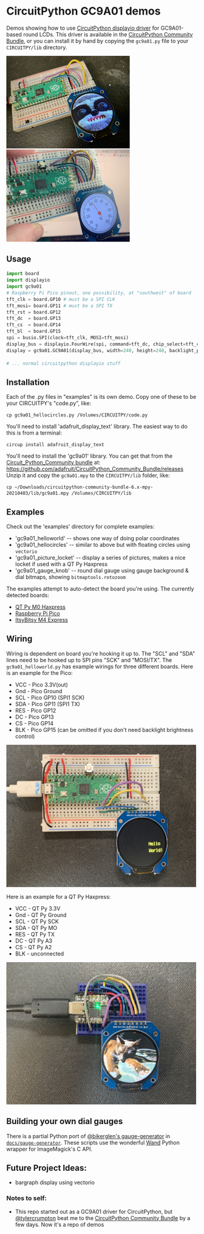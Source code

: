 # CircuitPython GC9A01 demos

Demos showing how to use [CircuitPython displayio driver](https://github.com/tylercrumpton/CircuitPython_GC9A01) for GC9A01-based round LCDs.  This driver is available in the [CircuitPython Community Bundle](https://github.com/adafruit/CircuitPython_Community_Bundle), or you can install it by hand by copying the `gc9a01.py` file to your `CIRCUITPY/lib` directory.

<img width=325 src="./docs/gc9a01_demo1.jpg" />
<img width=325 src="./docs/gc9a01_demo2.jpg" />

## Usage

```py
import board
import displayio
import gc9a01
# Raspberry Pi Pico pinout, one possibility, at "southwest" of board
tft_clk = board.GP10 # must be a SPI CLK
tft_mosi= board.GP11 # must be a SPI TX
tft_rst = board.GP12
tft_dc  = board.GP13
tft_cs  = board.GP14
tft_bl  = board.GP15
spi = busio.SPI(clock=tft_clk, MOSI=tft_mosi)
display_bus = displayio.FourWire(spi, command=tft_dc, chip_select=tft_cs, reset=tft_rst)
display = gc9a01.GC9A01(display_bus, width=240, height=240, backlight_pin=tft_bl)

# ... normal circuitpython displayio stuff
```

## Installation

Each of the .py files in "examples" is its own demo. Copy one of these to be your CIRCUITPY's "code.py", like:
```
cp gc9a01_hellocircles.py /Volumes/CIRCUITPY/code.py
```

You'll need to install 'adafruit_display_text' library. The easiest way to do this is from a terminal:
```
circup install adafruit_display_text
```

You'll need to install the 'gc9a01' library. You can get that from the [Circuit_Python_Community bundle](https://github.com/adafruit/CircuitPython_Community_Bundle) at:
  https://github.com/adafruit/CircuitPython_Community_Bundle/releases
Unzip it and copy the `gc9a01.mpy` to the `CIRCUITPY/lib` folder, like:
```
cp ~/Downloads/circuitpython-community-bundle-6.x-mpy-20210403/lib/gc9a01.mpy /Volumes/CIRCUITPY/lib
```


## Examples

Check out the 'examples' directory for complete examples:

- 'gc9a01_helloworld' -- shows one way of doing polar coordinates
- 'gc9a01_hellocircles' -- similar to above but with floating circles using `vectorio`
- 'gc9a01_picture_locket' -- display a series of pictures, makes a nice locket if used with a QT Py Haxpress
- 'gc9a01_gauge_knob' -- round dial gauge using gauge background & dial bitmaps, showing `bitmaptools.rotozoom`

The examples attempt to auto-detect the board you're using. The currently detected boards:

- [QT Py M0 Haxpress](https://circuitpython.org/board/qtpy_m0_haxpress/)
- [Raspberry Pi Pico](https://circuitpython.org/board/raspberry_pi_pico/)
- [ItsyBitsy M4 Express](https://circuitpython.org/board/itsybitsy_m4_express/)


## Wiring

Wiring is dependent on board you're hooking it up to. The "SCL" and "SDA" lines need to be
hooked up to SPI pins "SCK" and "MOSI/TX". The `gc9a01_helloworld.py` has example wirings for three
different boards.  Here is an example for the Pico:

- VCC - Pico 3.3V(out)
- Gnd - Pico Ground
- SCL - Pico GP10 (SPI1 SCK)
- SDA - Pico GP11 (SPI1 TX)
- RES - Pico GP12
- DC  - Pico GP13
- CS  - Pico GP14
- BLK - Pico GP15 (can be omitted if you don't need backlight brightness control)

<img width=500 src="./docs/gc9a01_pico_wiring1.jpg" />


Here is an example for a QT Py Haxpress:

- VCC - QT Py 3.3V
- Gnd - QT Py Ground
- SCL - QT Py SCK 
- SDA - QT Py MO
- RES - QT Py TX
- DC  - QT Py A3
- CS  - QT Py A2
- BLK - unconnected

<img width=500 src="./docs/gc9a01_qtpy_wiring1.jpg" />




## Building your own dial gauges

There is a partial Python port of [@bikerglen's gauge-generator](https://github.com/bikerglen/round-lcd-gauges/tree/main/gauge-generator) in [`docs/gauge-generator`](./docs/gauge-generator). These scripts use the wonderful [Wand](https://docs.wand-py.org/en/0.6.6/) Python wrapper for ImageMagick's C API.


## Future Project Ideas:
- bargraph display using vectorio



### Notes to self:

- This repo started out as a GC9A01 driver for CircuitPython, but [@tylercrumpton](https://github.com/tylercrumpton/CircuitPython_GC9A01) beat me to the [CircuitPython Community Bundle](https://github.com/adafruit/CircuitPython_Community_Bundle) by a few days. Now it's a repo of demos
